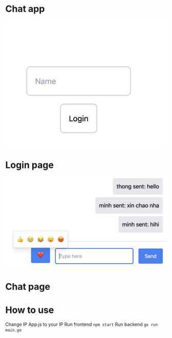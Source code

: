 # Chat app

![Alt text](image.png) <br>

# Login page <br>

![Alt text](image-1.png) <br>

# Chat page <br>

# How to use

Change IP App.js to your IP
Run frontend `npm start`
Run backend `go run main.go`
